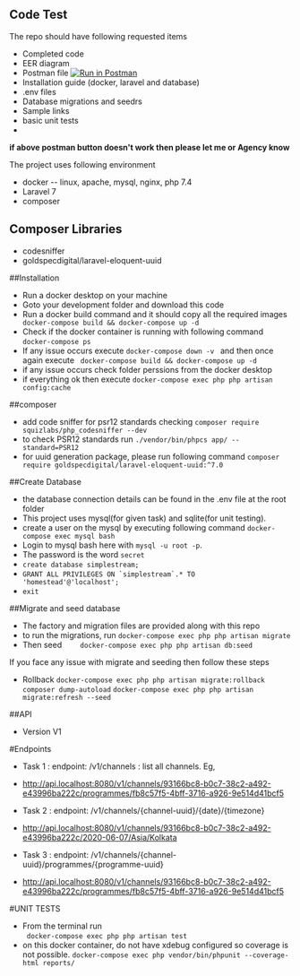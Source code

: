 ## Code Test


The repo should have following requested items
- Completed code
- EER diagram
- Postman file [![Run in Postman](https://run.pstmn.io/button.svg)](https://app.getpostman.com/run-collection/75865b4398b822df3597)
- Installation guide (docker, laravel and database)
- .env files
- Database migrations and seedrs
- Sample links
- basic unit tests
- 

**if above postman button doesn't work then please let me or Agency know**


The project uses following environment 
- docker -- linux, apache, mysql, nginx, php 7.4
- Laravel 7
- composer

## Composer Libraries
- codesniffer
- goldspecdigital/laravel-eloquent-uuid

##Installation
- Run a docker desktop on your machine
- Goto your development folder and download this code
- Run a docker build command and it should copy all the required images
`` docker-compose build && docker-compose up -d``
- Check if the docker container is running with following command
``docker-compose ps``
- If any issue occurs execute ``docker-compose down -v `` and then once again execute `` docker-compose build && docker-compose up -d``
- if any issue occurs check folder perssions from the docker desktop
- if everything ok then execute ``docker-compose exec php php artisan config:cache``

##composer
- add code sniffer for psr12 standards checking
``composer require squizlabs/php_codesniffer --dev``
- to check PSR12 standards run ``./vendor/bin/phpcs app/ --standard=PSR12``
- for uuid generation package, please run following command 
``composer require goldspecdigital/laravel-eloquent-uuid:^7.0``

##Create Database
- the database connection details can be found in the .env file at the root folder
- This project uses mysql(for given task) and sqlite(for unit testing). 
- create a user on the mysql by executing following command ``docker-compose exec mysql bash``
- Login to mysql bash here with ``mysql -u root -p``. 
- The password is the word `secret`
- ``create database simplestream;``
- ``GRANT ALL PRIVILEGES ON `simplestream`.* TO 'homestead'@'localhost';``
- ``exit``

##Migrate and seed database
- The factory and migration files are provided along with this repo
- to run the migrations, run 
``docker-compose exec php php artisan migrate``
- Then seed
``    docker-compose exec php php artisan db:seed``

If you face any issue with migrate and seeding then follow these steps
- Rollback 
``docker-compose exec php php artisan migrate:rollback``
``composer dump-autoload``
``docker-compose exec php php artisan migrate:refresh --seed``

##API  
- Version V1

#Endpoints
- Task 1 : endpoint: /v1/channels : list all channels. Eg,
- <http://api.localhost:8080/v1/channels/93166bc8-b0c7-38c2-a492-e43996ba222c/programmes/fb8c57f5-4bff-3716-a926-9e514d41bcf5>

- Task 2 : endpoint: /v1/channels/{channel-uuid}/{date}/{timezone}
- <http://api.localhost:8080/v1/channels/93166bc8-b0c7-38c2-a492-e43996ba222c/2020-06-07/Asia/Kolkata>

- Task 3 : endpoint: /v1/channels/{channel-uuid}/programmes/{programme-uuid}
- <http://api.localhost:8080/v1/channels/93166bc8-b0c7-38c2-a492-e43996ba222c/programmes/fb8c57f5-4bff-3716-a926-9e514d41bcf5>


#UNIT TESTS
- From the terminal run  
`` docker-compose exec php php artisan test`` 
- on this docker container, do not have xdebug configured so coverage is not possible. 
``docker-compose exec php vendor/bin/phpunit --coverage-html reports/``


